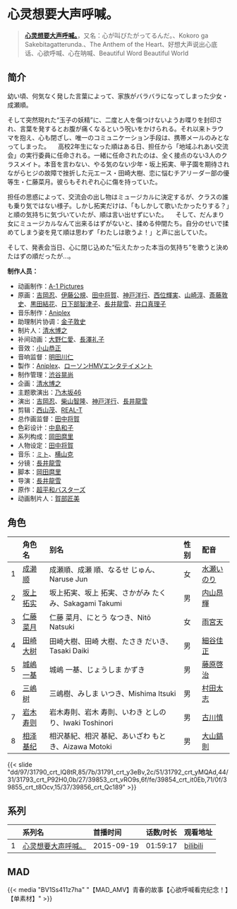 # 心灵想要大声呼喊。


> <u>**[心灵想要大声呼喊。](https://bgm.tv/subject/119344)**</u>，又名：心が叫びたがってるんだ。、Kokoro ga Sakebitagatterunda.、The Anthem of the Heart、好想大声说出心底话、心欲呼喊、心在呐喊、Beautiful Word Beautiful World

## 简介

幼い頃、何気なく発した言葉によって、家族がバラバラになってしまった少女・成瀬順。

そして突然現れた“玉子の妖精”に、二度と人を傷つけないようお喋りを封印され、言葉を発するとお腹が痛くなるという呪いをかけられる。それ以来トラウマを抱え、心も閉ざし、唯一のコミュニケーション手段は、携帯メールのみとなってしまった。
　高校2年生になった順はある日、担任から「地域ふれあい交流会」の実行委員に任命される。一緒に任命されたのは、全く接点のない3人のクラスメイト。本音を言わない、やる気のない少年・坂上拓実、甲子園を期待されながらヒジの故障で挫折した元エース・田崎大樹、恋に悩むチアリーダー部の優等生・仁藤菜月。彼らもそれぞれ心に傷を持っていた。

担任の思惑によって、交流会の出し物はミュージカルに決定するが、クラスの誰も乗り気ではない様子。しかし拓実だけは、「もしかして歌いたかったりする？」と順の気持ちに気づいていたが、順は言い出せずにいた。
　そして、だんまり女にミュージカルなんて出来るはずがないと、揉める仲間たち。自分のせいで揉めてしまう姿を見て順は思わず「わたしは歌うよ！」と声に出していた。

そして、発表会当日、心に閉じ込めた“伝えたかった本当の気持ち”を歌うと決めたはずの順だったが…。

**制作人员：**
- 动画制作：[A-1 Pictures](https://bgm.tv/person/3525)
- 原画：[吉岡忍](https://bgm.tv/person/7379)、[伊藤公規](https://bgm.tv/person/21510)、[田中将賀](https://bgm.tv/person/3269)、[神戸洋行](https://bgm.tv/person/3678)、[西位輝実](https://bgm.tv/person/6847)、[山崎淳](https://bgm.tv/person/29725)、[斎藤敦史](https://bgm.tv/person/12631)、[黒田結花](https://bgm.tv/person/14580)、[日下部智津子](https://bgm.tv/person/3190)、[長井龍雪](https://bgm.tv/person/3179)、[井口真理子](https://bgm.tv/person/60674)
- 音乐制作：[Aniplex](https://bgm.tv/person/645)
- 助理制片协调：[金子敦史](https://bgm.tv/person/35919)
- 制片人：[清水博之](https://bgm.tv/person/30820)
- 补间动画：[大野仁愛](https://bgm.tv/person/37592)、[長澤礼子](https://bgm.tv/person/41604)
- 音效：[小山恭正](https://bgm.tv/person/19185)
- 音响监督：[明田川仁](https://bgm.tv/person/477)
- 製作：[Aniplex](https://bgm.tv/person/645)、[ローソンHMVエンタテイメント](https://bgm.tv/person/50744)
- 制作管理：[渋谷晃尚](https://bgm.tv/person/35918)
- 企画：[清水博之](https://bgm.tv/person/30820)
- 主题歌演出：[乃木坂46](https://bgm.tv/person/20106)
- 演出：[吉岡忍](https://bgm.tv/person/7379)、[柴山智隆](https://bgm.tv/person/21180)、[神戸洋行](https://bgm.tv/person/3678)、[長井龍雪](https://bgm.tv/person/3179)
- 剪辑：[西山茂](https://bgm.tv/person/6004)、[REAL-T](https://bgm.tv/person/46772)
- 总作画监督：[田中将賀](https://bgm.tv/person/3269)
- 色彩设计：[中島和子](https://bgm.tv/person/3513)
- 系列构成：[岡田麿里](https://bgm.tv/person/538)
- 人物设定：[田中将賀](https://bgm.tv/person/3269)
- 音乐：[ミト](https://bgm.tv/person/13211)、[横山克](https://bgm.tv/person/3643)
- 分镜：[長井龍雪](https://bgm.tv/person/3179)
- 脚本：[岡田麿里](https://bgm.tv/person/538)
- 导演：[長井龍雪](https://bgm.tv/person/3179)
- 原作：[超平和バスターズ](https://bgm.tv/person/34364)
- 动画制片人：[賀部匠美](https://bgm.tv/person/35922)

## 角色

|     |   角色名   |   别名  | 性别 |  配音  |
|:--- |:------  |:----      |:---  |:--   |
| 1 | [成濑顺](https://bgm.tv/character/31790) | 成瀬順、成瀬 順、なるせ じゅん、Naruse Jun | 女 | [水瀬いのり](https://bgm.tv/person/10868) |
| 2 | [坂上拓实](https://bgm.tv/character/31791) | 坂上拓実、坂上 拓実、さかがみ たくみ、Sakagami Takumi | 男 | [内山昂輝](https://bgm.tv/person/5768) |
| 3 | [仁藤菜月](https://bgm.tv/character/31792) | 仁藤 菜月、にとう なつき、Nitō Natsuki | 女 | [雨宮天](https://bgm.tv/person/12568) |
| 4 | [田崎大树](https://bgm.tv/character/31793) | 田崎大樹、田崎 大樹、たさき だいき、Tasaki Daiki | 男 | [細谷佳正](https://bgm.tv/person/4982) |
| 5 | [城嶋一基](https://bgm.tv/character/39853) | 城嶋 一基、じょうしま かずき | 男 | [藤原啓治](https://bgm.tv/person/4016) |
| 6 | [三嶋树](https://bgm.tv/character/39854) | 三嶋樹、みしま いつき、Mishima Itsuki | 男 | [村田太志](https://bgm.tv/person/13320) |
| 7 | [岩木寿则](https://bgm.tv/character/39855) | 岩木寿則、岩木 寿則、いわき としのり、Iwaki Toshinori | 男 | [古川慎](https://bgm.tv/person/12483) |
| 8 | [相泽基纪](https://bgm.tv/character/39856) | 相沢基紀、相沢 基紀、あいざわ もとき、Aizawa Motoki | 男 | [大山鎬則](https://bgm.tv/person/4444) |

{{< slide "dd/97/31790_crt_lQ8tR,85/7b/31791_crt_y3eBv,2c/51/31792_crt_yMQAd,44/31/31793_crt_P92H0,0b/27/39853_crt_vRO9s,6f/fe/39854_crt_it0Eb,71/0f/39855_crt_t8Ocv,15/37/39856_crt_Qc189" >}}

## 系列

|     |   系列名   |   首播时间  | 话数/时长  | 观看地址 |
|:---  |:------    |:----      |:---       |:---  |
| 1 |[心灵想要大声呼喊。](https://bgm.tv/subject/119344)| 2015-09-19 | 01:59:17 | [bilibili](https://www.bilibili.com/bangumi/play/ep88320)  |


## MAD

{{< media  "BV1Ss411z7ha"
"【MAD_AMV】青春的故事【心欲呼喊看完纪念！】【单素材】"  >}}
